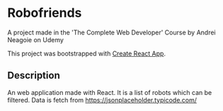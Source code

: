 # Robofriends

A project made in the 'The Complete Web Developer' Course by Andrei Neagoie on Udemy

This project was bootstrapped with [Create React App](https://github.com/facebook/create-react-app).

## Description

An web application made with React. It is a list of robots which can be filtered. Data is fetch from https://jsonplaceholder.typicode.com/
